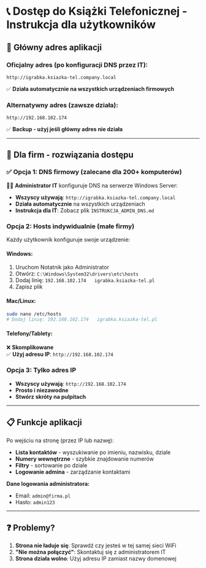# 📞 Dostęp do Książki Telefonicznej - Instrukcja dla użytkowników

## 🚀 Główny adres aplikacji

### Oficjalny adres (po konfiguracji DNS przez IT):
```
http://igrabka.ksiazka-tel.company.local
```
✅ **Działa automatycznie na wszystkich urządzeniach firmowych**

### Alternatywny adres (zawsze działa):
```
http://192.168.102.174
```
✅ **Backup - użyj jeśli główny adres nie działa**

---

## 🏢 Dla firm - rozwiązania dostępu

### ✅ **Opcja 1: DNS firmowy (zalecane dla 200+ komputerów)**
👨‍💼 **Administrator IT** konfiguruje DNS na serwerze Windows Server:
- **Wszyscy używają**: `http://igrabka.ksiazka-tel.company.local`
- **Działa automatycznie** na wszystkich urządzeniach
- **Instrukcja dla IT**: Zobacz plik `INSTRUKCJA_ADMIN_DNS.md`

### **Opcja 2: Hosts indywidualnie (małe firmy)**
Każdy użytkownik konfiguruje swoje urządzenie:

#### Windows:
1. Uruchom Notatnik jako Administrator
2. Otwórz: `C:\Windows\System32\drivers\etc\hosts`
3. Dodaj linię: `192.168.102.174   igrabka.ksiazka-tel.pl`
4. Zapisz plik

#### Mac/Linux:
```bash
sudo nano /etc/hosts
# Dodaj linię: 192.168.102.174   igrabka.ksiazka-tel.pl
```

#### Telefony/Tablety:
❌ **Skomplikowane**  
✅ **Użyj adresu IP**: `http://192.168.102.174`

### **Opcja 3: Tylko adres IP**
- **Wszyscy używają**: `http://192.168.102.174`
- **Prosto i niezawodne**
- **Stwórz skróty na pulpitach**

---

## 📋 Funkcje aplikacji

Po wejściu na stronę (przez IP lub nazwę):

- **Lista kontaktów** - wyszukiwanie po imieniu, nazwisku, dziale
- **Numery wewnętrzne** - szybkie znajdowanie numerów
- **Filtry** - sortowanie po dziale
- **Logowanie admina** - zarządzanie kontaktami

**Dane logowania administratora:**
- Email: `admin@firma.pl`  
- Hasło: `admin123`

---

## ❓ Problemy?

1. **Strona nie ładuje się**: Sprawdź czy jesteś w tej samej sieci WiFi
2. **"Nie można połączyć"**: Skontaktuj się z administratorem IT
3. **Strona działa wolno**: Użyj adresu IP zamiast nazwy domenowej
